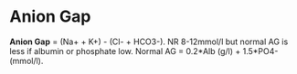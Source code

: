 # Anion Gap

**Anion Gap** = (Na+ + K+) - (Cl- + HCO3-). NR 8-12mmol/l but normal AG
is less if albumin or phosphate low. Normal AG = 0.2\*Alb (g/l) +
1.5\*PO4-(mmol/l).
